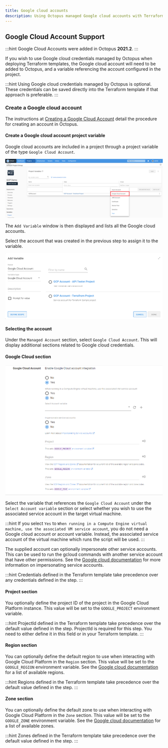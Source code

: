 ```yaml
---
title: Google cloud accounts
description: Using Octopus managed Google cloud accounts with Terraform
---
```


## Google Cloud Account Support

:::hint
Google Cloud Accounts were added in Octopus **2021.2**.
:::

If you wish to use Google cloud credentials managed by Octopus when deploying Terraform templates, the Google cloud account will need to be added to Octopus, and a variable referencing the account configured in the project.

:::hint
Using Google cloud credentials managed by Octopus is optional. These credentials can be saved directly into the Terraform template if that approach is preferable.
:::

### Create a Google cloud account

The instructions at [Creating a Google Cloud Account](/docs/infrastructure/accounts/google-cloud/index.md#create-a-google-cloud-account) detail the procedure for creating an account in Octopus.

#### Create a Google cloud account project variable

Google cloud accounts are included in a project through a project variable of the type `Google Cloud Account`.

![Google Cloud Account Variable](/docs/deployments/terraform/managed-accounts/images/google-cloud-account-variable.png "width=500")

The `Add Variable` window is then displayed and lists all the Google cloud accounts.

Select the account that was created in the previous step to assign it to the variable.

![Google Cloud Account Variable Selection](/docs/deployments/terraform/managed-accounts/images/google-cloud-account-variable-selection.png "width=500")

#### Selecting the account

Under the `Managed Account` section, select `Google Cloud Account`. This will display additional sections related to Google cloud credentials.

#### Google Cloud section

![Google Cloud Account](/docs/deployments/terraform/managed-accounts/images/google-cloud-account-selection.png "width=500")

Select the variable that references the `Google Cloud Account` under the `Select Account variable` section or select whether you wish to use the associated service account in the target virtual machine.

:::hint
If you select `Yes` to `When running in a Compute Engine virtual machine, use the associated VM service account`, you do not need a Google cloud account or account variable. Instead, the associated service account of the virtual machine which runs the script will be used. 
:::

The supplied account can optionally impersonate other service accounts. This can be used to run the gcloud commands with another service account that have other permissions. See the [Google cloud documentation](https://cloud.google.com/iam/docs/impersonating-service-accounts) for more information on impersonating service accounts.

:::hint
Credentials defined in the Terraform template take precedence over any credentials defined in the step.
:::

#### Project section

You optionally define the project ID of the project in the Google Cloud Platform instance. This value will be set to the `GOOGLE_PROJECT` environment variable.

:::hint
ProjectId defined in the Terraform template take precedence over the default value defined in the step.
ProjectId is required for this step. You need to either define it in this field or in your Terraform template.
:::

#### Region section

You can optionally define the default region to use when interacting with Google Cloud Platform in the `Region` section. This value will be set to the `GOOGLE_REGION` environment variable. See the [Google cloud documentation](https://cloud.google.com/compute/docs/regions-zones#available) for a list of available regions.

:::hint
Regions defined in the Terraform template take precedence over the default value defined in the step.
:::

#### Zone section

You can optionally define the default zone to use when interacting with Google Cloud Platform in the `Zone` section. This value will be set to the `GOOGLE_ZONE` environment variable. See the [Google cloud documentation](https://cloud.google.com/compute/docs/regions-zones#available) for a list of available zones.

:::hint
Zones defined in the Terraform template take precedence over the default value defined in the step.
:::